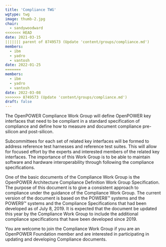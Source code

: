 ```yaml
---
title: 'Compliance TWG'
wgtype: twg
image: thumb-2.jpg
chair:
  - sandywoodward
<<<<<<< HEAD
date: 2021-03-15
||||||| parent of 8749573 (Update 'content/groups/compliance.md')
members:
  - ibm
  - yadro
  - vantosh
date: 2022-01-25
=======
members:
  - ibm
  - yadro
  - vantosh
date: 2022-03-08
>>>>>>> 8749573 (Update 'content/groups/compliance.md')
draft: false
---
```


The OpenPOWER Compliance Work Group will define OpenPOWER key interfaces that need to be compliant in a standard 
specification of compliance and define how to measure and document compliance pre-silicon and post-silicon.

Subcommittees for each set of related key interfaces will be formed to address reference test harnesses and reference 
test suites. This will allow for focused effort by the experts and interested members of the related key interfaces.
The importance of this Work Group is to be able to maintain software and hardware interoperability through following 
the compliance specifications.

One of the basic documents of the Compliance Work Group is the OpenPOWER Architecture Compliance Definition 
Work Group Specification.  The purpose of this document is to give a consistent approach to compliance under 
the guidance of the Compliance Work Group. The current version of the document is based on the 
POWER8™ systems and the POWER9™ systems and the Compliance Specifications that had been developed as of July 8, 2019. 
It is expected that the document be updated this year by the Compliance Work Group to include the additional 
compliance specifications that have been developed since 2019.

You are welcome to join the Compliance Work Group if you are an OpenPOWER Foundation member and are interested in
participating in updating and developing Compliance documents. 
